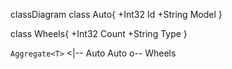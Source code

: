 classDiagram
class Auto{
  +Int32 Id
  +String Model
}

class Wheels{
  +Int32 Count
  +String Type
}

`Aggregate<T>` <|-- Auto
Auto o-- Wheels
